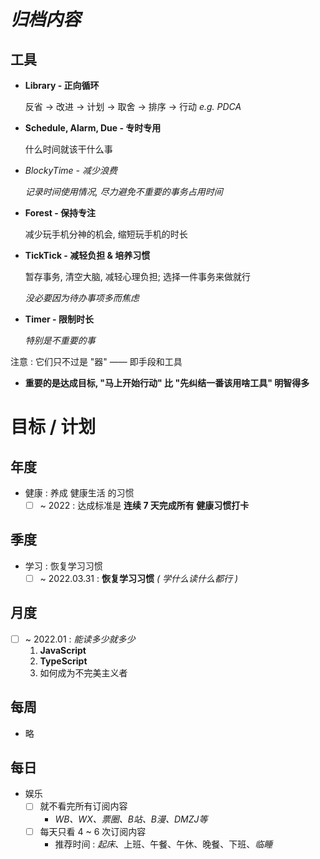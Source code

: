 # _归档内容_

## 工具

-   **Library - 正向循环**

    反省 → 改进 → 计划 → 取舍 → 排序 → 行动 _e.g. PDCA_

-   **Schedule, Alarm, Due - 专时专用**

    什么时间就该干什么事

-   _BlockyTime - 减少浪费_

    _记录时间使用情况, 尽力避免不重要的事务占用时间_

-   **Forest - 保持专注**

    减少玩手机分神的机会, 缩短玩手机的时长

-   **TickTick - 减轻负担 & 培养习惯**

    暂存事务, 清空大脑, 减轻心理负担; 选择一件事务来做就行

    _没必要因为待办事项多而焦虑_

-   **Timer - 限制时长**

    _特别是不重要的事_

注意 : 它们只不过是 "器" —— 即手段和工具

-   **重要的是达成目标, "马上开始行动" 比 "先纠结一番该用啥工具" 明智得多**

# 目标 / 计划

<!-- _Targets_ -->

## 年度

<!-- _Yearly_ -->

- 健康 : 养成 健康生活 的习惯
    - [ ] ~ 2022 : 达成标准是 **连续 7 天完成所有 健康习惯打卡**

<!-- -   工作 -->
<!--     - [ ] ~ 2021 上 : **养成 遇事果断 & 做事坚决 & 迅速行动 的习惯** _( 工作 )_ -->
<!--         _达成标准 : 连续 7 天完成所有 果断坚决迅速 的习惯打卡_ -->

<!-- -   学习 -->
<!--     - [ ] ~ 2021 下 : **养成 读书学习 的习惯** _( 学习 )_ -->
<!--         _达成标准 : 连续 7 天完成所有 学习日程 ( 每个工作日 3h , 每个周末 10h )_ -->

## 季度

<!-- _Seasonly_ -->

- 学习 : 恢复学习习惯
    - [ ] ~ 2022.03.31 : **恢复学习习惯** _( 学什么读什么都行 )_

<!-- - [ ] ~ 2022.03.15 : 详细复习 算法 & 数据结构, 刷题 _( 学习 )_ -->

## 月度

<!-- _Monthly_ -->

- [ ] ~ 2022.01 : _能读多少就多少_
    1. **JavaScript**
    2. **TypeScript**
    3. 如何成为不完美主义者

<!-- - [ ] 每月 读完一本专业技术书 -->
<!--     - [ ] ~ 2021.12 : 软件架构基础 & … _( 能读多少就多少 )_ -->
<!--     - [ ] ~ ????.?? : 读完 深入理解 JVM -->
<!--     - [ ] ~ ????.?? : **详细复习 Redis、MySQL、MQ?** -->
<!--     - [ ] ~ ???.?? : 复习 算法 & 数据结构, 刷题 -->
<!--     - [ ] ~ ????.?? : 读完 JZ Offer -->
<!--     - [ ] ~ ????.?? : 网络分析就那么简单 -->

## 每周

<!-- _Weekly_ -->

- 略

## 每日

<!-- _Daily_ -->

- 娱乐
    - [ ] 就不看完所有订阅内容
        - _WB、WX、票圈、B站、B漫、DMZJ等_
    - [ ] 每天只看 4 ~ 6 次订阅内容
        - 推荐时间 : _起床_、上班、午餐、午休、晚餐、下班、_临睡_

<!-- ## 每日流程 -->

<!-- _Daily Flow_ -->

<!-- - [GTD 流程](/life/principle/gtd.md) -->
<!-- - [PDCA 循环](/life/principle/pdca.md) -->
<!-- - [SMART 法则](/life/principle/smart.md) -->
